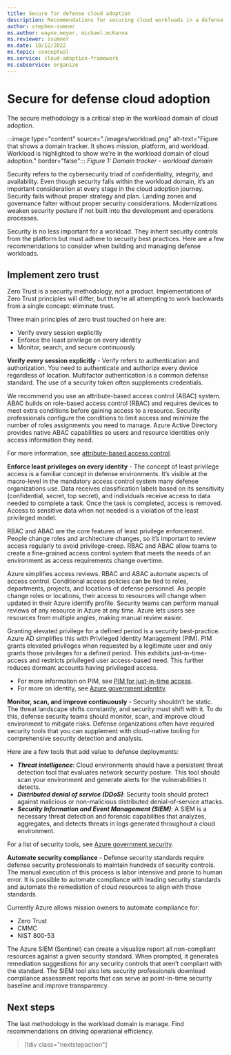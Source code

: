 ```yaml
---
title: Secure for defense cloud adoption
description: Recommendations for securing cloud workloads in a defense organization
author: stephen-sumner
ms.author: wayne.meyer, michael.mcKanna
ms.reviewer: ssumner
ms.date: 10/12/2022
ms.topic: conceptual
ms.service: cloud-adoption-framework
ms.subservice: organize
---
```

# Secure for defense cloud adoption

The secure methodology is a critical step in the workload domain of cloud adoption.

:::image type="content" source="./images/workload.png" alt-text="Figure that shows a domain tracker. It shows mission, platform, and workload. Workload is highlighted to show we're in the workload domain of cloud adoption." border="false":::
*Figure 1: Domain tracker - workload domain*

Security refers to the cybersecurity triad of confidentiality, integrity, and availability. Even though security falls within the workload domain, it’s an important consideration at every stage in the cloud adoption journey. Security fails without proper strategy and plan. Landing zones and governance falter without proper security considerations. Modernizations weaken security posture if not built into the development and operations processes.

Security is no less important for a workload. They inherit security controls from the platform but must adhere to security best practices. Here are a few recommendations to consider when building and managing defense workloads.

## Implement zero trust

Zero Trust is a security methodology, not a product. Implementations of Zero Trust principles will differ, but they’re all attempting to work backwards from a single concept: eliminate trust.

Three main principles of zero trust touched on here are:

- Verify every session explicitly
- Enforce the least privilege on every identity
- Monitor, search, and secure continuously

**Verify every session explicitly** - Verify refers to authentication and authorization. You need to authenticate and authorize every device regardless of location. Multifactor authentication is a common defense standard. The use of a security token often supplements credentials.

We recommend you use an attribute-based access control (ABAC) system. ABAC builds on role-based access control (RBAC) and requires devices to meet extra conditions before gaining access to a resource. Security professionals configure the conditions to limit access and minimize the number of roles assignments you need to manage. Azure Active Directory provides native ABAC capabilities so users and resource identities only access information they need.

For more information, see [attribute-based access control](/azure/role-based-access-control/conditions-overview).

**Enforce least privileges on every identity** - The concept of least privilege access is a familiar concept in defense environments. It’s visible at the macro-level in the mandatory access control system many defense organizations use. Data receives classification labels based on its sensitivity (confidential, secret, top secret), and individuals receive access to data needed to complete a task.  Once the task is completed, access is removed.   Access to sensitive data when not needed is a violation of the least privileged model.

RBAC and ABAC are the core features of least privilege enforcement. People change roles and architecture changes, so it’s important to review access regularly to avoid privilege-creep.  RBAC and ABAC allow teams to create a fine-grained access control system that meets the needs of an environment as access requirements change overtime.

Azure simplifies access reviews. RBAC and ABAC automate aspects of access control. Conditional access policies can be tied to roles, departments, projects, and locations of defense personnel. As people change roles or locations, their access to resources will change when updated in their Azure identify profile. Security teams can perform manual reviews of any resource in Azure at any time. Azure lets users see resources from multiple angles, making manual review easier.

Granting elevated privilege for a defined period is a security best-practice. Azure AD simplifies this with Privileged Identity Management (PIM). PIM grants elevated privileges when requested by a legitimate user and only grants those privileges for a defined period. This exhibits just-in-time-access and restricts privileged user access-based need.  This further reduces dormant accounts having privileged access.

- For more information on PIM, see [PIM for just-in-time access](/azure/active-directory/roles/best-practices#2-use-privileged-identity-management-to-grant-just-in-time-access).
- For more on identity, see [Azure government identity](/azure/azure-government/documentation-government-plan-identity).

**Monitor, scan, and improve continuously** - Security shouldn’t be static. The threat landscape shifts constantly, and security must shift with it. To do this, defense security teams should monitor, scan, and improve cloud environment to mitigate risks. Defense organizations often have required security tools that you can supplement with cloud-native tooling for comprehensive security detection and analysis.

Here are a few tools that add value to defense deployments:

- ***Threat intelligence***: Cloud environments should have a persistent threat detection tool that evaluates network security posture. This tool should scan your environment and generate alerts for the vulnerabilities it detects.
- ***Distributed denial of service (DDoS)***: Security tools should protect against malicious or non-malicious distributed denial-of-service attacks.
- ***Security Information and Event Management (SIEM)***: A SIEM is a necessary threat detection and forensic capabilities that analyzes, aggregates, and detects threats in logs generated throughout a cloud environment.

For a list of security tools, see [Azure government security](/azure/azure-government/documentation-government-plan-security).

**Automate security compliance** - Defense security standards require defense security professionals to maintain hundreds of security controls. The manual execution of this process is labor intensive and prone to human error. It is possible to automate compliance with leading security standards and automate the remediation of cloud resources to align with those standards.

Currently Azure allows mission owners to automate compliance for:

- Zero Trust
- CMMC
- NIST 800-53

The Azure SIEM (Sentinel) can create a visualize report all non-compliant resources against a given security standard. When prompted, it generates remediation suggestions for any security controls that aren’t compliant with the standard. The SIEM tool also lets security professionals download compliance assessment reports that can serve as point-in-time security baseline and improve transparency.

## Next steps

The last methodology in the workload domain is manage. Find recommendations on driving operational efficiency.

> [!div class="nextstepaction"]
> [](manage.md)
